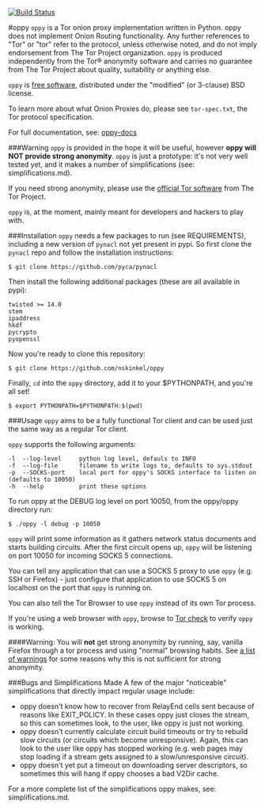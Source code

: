[![Build Status](https://travis-ci.org/nskinkel/oppy.svg?branch=master)](https://travis-ci.org/nskinkel/oppy)

#oppy
`oppy` is a Tor onion proxy implementation written in Python. oppy does not 
implement Onion Routing functionality. Any further references to "Tor" or "tor"
refer to the protocol, unless otherwise noted, and do not imply endorsement
from The Tor Project organization. `oppy` is produced independently from the
Tor® anonymity software and carries no guarantee from The Tor Project about
quality, suitability or anything else.

`oppy` is [free software](https://fsf.org), distributed under the "modified"
(or 3-clause) BSD license.

To learn more about what Onion Proxies do, please see `tor-spec.txt`, the Tor
protocol specification.

For full documentation, see: [oppy-docs](https://nskinkel.github.com/oppy)


###Warning
`oppy` is provided in the hope it will be useful, however **oppy will NOT
provide strong anonymity**. `oppy` is just a prototype: it's not very well
tested yet, and it makes a number of simplifications (see: simplifications.md).

If you need strong anonymity, please use the
[official Tor software](https://www.torproject.org/download/download-easy.html)
from The Tor Project.

`oppy` is, at the moment, mainly meant for developers and hackers to play
with.


###Installation
`oppy` needs a few packages to run (see REQUIREMENTS), including a new version
of `pynacl` not yet present in pypi. So first clone the `pynacl` repo and
follow the installation instructions:

```
$ git clone https://github.com/pyca/pynacl
```

Then install the following additional packages (these are all available in
pypi):

```
twisted >= 14.0
stem
ipaddress
hkdf
pycrypto
pyopenssl
```

Now you're ready to clone this repository:

```
$ git clone https://github.com/nskinkel/oppy
```

Finally, `cd` into the `oppy` directory, add it to your $PYTHONPATH, and you're
all set!

```
$ export PYTHONPATH=$PYTHONPATH:$(pwd)
```

###Usage
`oppy` aims to be a fully functional Tor client and can be used just the
same way as a regular Tor client.

`oppy` supports the following arguments:

```
-l  --log-level     python log level, defauls to INFO
-f  --log-file      filename to write logs to, defaults to sys.stdout
-p  --SOCKS-port    local port for oppy's SOCKS interface to listen on (defaults to 10050)
-h  --help          print these options
```

To run oppy at the DEBUG log level on port 10050, from the oppy/oppy directory
run:

```
$ ./oppy -l debug -p 10050
```

`oppy` will print some information as it gathers network status documents and
starts building circuits. After the first circuit opens up, `oppy` will be
listening on port 10050 for incoming SOCKS 5 connections.

You can tell any application that can use a SOCKS 5 proxy to use `oppy` (e.g.
SSH or Firefox) - just configure that application to use SOCKS 5 on localhost
on the port that `oppy` is running on.

You can also tell the Tor Browser to use `oppy` instead of its own Tor process.

If you're using a web browser with `oppy`, browse to
[Tor check](https://check.torproject.org) to verify `oppy` is working.

####Warning:
You will **not** get strong anonymity by running, say, vanilla Firefox through
a tor process and using "normal" browsing habits. See [a list of warnings](https://www.torproject.org/download/download#warning) for some reasons why this
is not sufficient for strong anonymity.

###Bugs and Simplifications Made
A few of the major "noticeable" simplifications that directly impact regular
usage include:

- oppy doesn't know how to recover from RelayEnd cells sent because of
  reasons like EXIT_POLICY. In these cases oppy just closes the stream, so
  this can sometimes look, to the user, like oppy is just not working.
- oppy doesn't currently calculate circuit build timeouts or try to
  rebuild slow circuits (or circuits which become unresponsive). Again,
  this can look to the user like oppy has stopped working (e.g. web 
  pages may stop loading if a stream gets assigned to a slow/unresponsive
  circuit).
- oppy doesn't yet put a timeout on downloading server descriptors,
  so sometimes this will hang if oppy chooses a bad V2Dir cache.

For a more complete list of the simplifications oppy makes, see:
simplifications.md.
